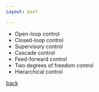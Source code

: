 ```yaml
---
Layout: post

---
```



- Open-loop control
- Closed-loop control
- Supervisory control
- Cascade control
- Feed-forward control
- Two degrees of freedom control
- Hierarchical control



[back](/docs/glossary.md)
